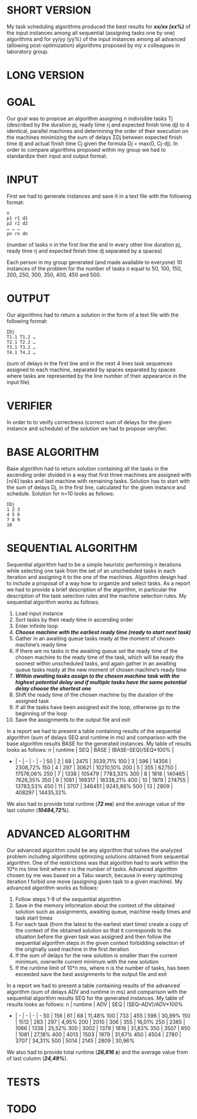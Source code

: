# SHORT VERSION
My task scheduling algorithms produced the best results for **_xx/xx (xx%)_** of the input instances among all sequential (assigning tasks one by one) algorithms and for yy/yy (yy%)  of the input instances among all advanced (allowing post-optimization) algorithms proposed by my x colleagues in laboratory group.
# LONG VERSION
# GOAL
Our goal was to propose an algorithm assigning n indivisible tasks Tj (described by the duration pj, ready time rj and expected finish time dj) to 4 identical, parallel machines and determining the order of their execution on the machines minimizing the sum of delays ΣDj between expected finish time dj and actual finish time Cj given the formula Dj = max(0, Cj-dj). In order to compare algorithms proposed within my group we had to standardize their input and output format.
# INPUT
First we had to generate instances and save it in a text file with the following format:
```
n
p1 r1 d1
p2 r2 d2
… … …
pn rn dn
```
(number of tasks n in the first line the and in every other line duration pj, ready time rj and expected finish time dj separated by a spaces)

Each person in my group generated (and made available to everyone) 10 instances of the problem for the number of tasks n equal to 50, 100, 150, 200, 250, 300, 350, 400, 450 and 500.
# OUTPUT
Our algorithms had to return a solution in the form of a text file with the following format:
```
ΣDj
T1.1 T1.2 …
T2.1 T2.2 …
T3.1 T3.2 …
T4.1 T4.2 …
```
(sum of delays in the first line and in the next 4 lines task sequences assigned to each machine, separated by spaces separated by spaces where tasks are represented by the line number of their appearance in the input file)
# VERIFIER
In order to to verify correctness (correct sum of delays for the given instance and schedule) of the solution we had to propose veryfier.
# BASE ALGORITHM
Base algorithm had to return solution containing all the tasks in the ascending order divided in a way that first three machines are assigned with ⌈n/4⌉ tasks and last machine with remaining tasks. Solution has to start with the sum of delays Dj, in the first line, calculated for the given instance and schedule. Solution for n=10 looks as follows: 
```
ΣDj
1 2 3
4 5 6
7 8 9
10
```
# SEQUENTIAL ALGORITHM
Sequential algorithm had to be a simple heuristic performing n iterations while selecting one task from the set of an unscheduled tasks in each iteration and assigning it to the one of the machines. Algorithm design had to include a proposal of a way how to organize and select tasks. As a report we had to provide a brief description of the algorithm, in particular the description of the task selection rules and the machine selection rules. My sequential algorithm works as follows:
1. Load input instance
2. Sort tasks by their ready time in ascending order
3. Enter infinite loop
4. **_Choose machine with the earliest ready time (ready to start next task)_**
5. Gather in an awaiting queue tasks ready at the moment of chosen machine’s ready time
6. If there are no tasks in the awaiting queue set the ready time of the chosen machine to the ready time of the task, which will be ready the soonest within unscheduled tasks, and again gather in an awaiting queue tasks ready at the new moment of chosen machine’s ready time
7. **_Within awaiting tasks assign to the chosen machine task with the highest potential delay and if multiple tasks have the same potential delay choose the shortest one_**
8. Shift the ready time of the chosen machine by the duration of the assigned task
9. If all the tasks have been assigned exit the loop, otherwise go to the beginning of the loop
10. Save the assignments to the output file and exit

In a report we had to present a table containing results of the sequential algorithm (sum of delays SEQ and runtime in ms) and comparison with the base algorithm results BASE for the generated instances. My table of results looks as follows:
n | runtime | SEQ | BASE | (BASE–SEQ)/SEQ*100% |
- | - | - | - | - |
50 | 2 | 68 | 2475 | 3539,71%
100 | 3 | 596 | 14356 | 2308,72%
150 | 4 | 297 | 30621 | 10210,10%
200 | 5 | 355 | 62750 | 17576,06%
250 | 7 | 1338 | 105479 | 7783,33%
300 | 8 | 1818 | 140465 | 7626,35%
350 | 9 | 1081 | 199317 | 18338,21%
400 | 10 | 1979 | 274755 | 13783,53%
450 | 11 | 3707 | 346451 | 9245,86%
500 | 13 | 2809 | 408297 | 14435,32%

We also had to provide total runtime (**_72 ms_**) and the average value of the last column (**_10484,72%_**).
# ADVANCED ALGORITHM
Our advanced algorithm could be any algorithm that solves the analyzed problem including algorithms optimizing solutions obtained from sequential algorithm.  One of the restrictions was that algorithm had to work within the 10*n ms time limit where n is the number of tasks. Advanced algorithm chosen by me was based on a Tabu search, because in every optimizing iteration I forbid one move (assigning given task to a given machine). My advanced algorithm works as follows:
1. Follow steps 1-9 of the sequential algorithm
2. Save in the memory information about the context of the obtained solution such as assignments, awaiting queue, machine ready times and task start times
3. For each task (from the latest to the earliest start time) create a copy of the context of the obtained solution so that it corresponds to the situation before the given task was assigned and then follow the sequential algorithm steps in the given context forbidding selection of the originally used machine in the first iteration
4. If the sum of delays for the new solution is smaller than the current minimum, overwrite current minimum with the new solution
5. If the runtime limit of 10*n ms, where n is the number of tasks, has been exceeded save the best assignments to the output file and exit

In a report we had to present a table containing results of the advanced algorithm (sum of delays ADV and runtime in ms) and comparison with the sequential algorithm results SEQ for the generated instances. My table of results looks as follows:
n | runtime | ADV | SEQ | (SEQ–ADV)/ADV*100%
- | - | - | - | -
50 | 156 | 61 | 68 | 11,48%
100 | 733 | 455 | 596 | 30,99%
150 | 1512 | 283 | 297 | 4,95%
200 | 2010 | 306 | 355 | 16,01%
250 | 2365 | 1066 | 1338 | 25,52%
300 | 3002 | 1379 | 1818 | 31,83%
350 | 3507 | 850 | 1081 | 27,18%
400 | 4013 | 1503 | 1979 | 31,67%
450 | 4504 | 2760 | 3707 | 34,31%
500 | 5014 | 2145 | 2809 | 30,96%

We also had to provide total runtime (**_26,816 s_**) and the average value from of last column (**_24,49%_**).

# TESTS
# TODO